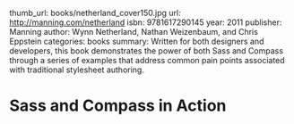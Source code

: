 thumb_url: books/netherland_cover150.jpg
url: http://manning.com/netherland
isbn: 9781617290145
year: 2011
publisher: Manning
author: Wynn Netherland, Nathan Weizenbaum, and Chris Eppstein
categories: books
summary: Written for both designers and developers, this book demonstrates the power of both Sass and Compass through a series of examples that address common pain points associated with traditional stylesheet authoring.

# Sass and Compass in Action

